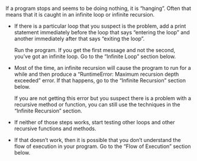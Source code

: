 ###
If a program stops and seems to be doing nothing, it is “hanging”. Often that means that it is caught in an infinite loop or infinite recursion.

-   If there is a particular loop that you suspect is the problem, add a <span>print</span> statement immediately before the loop that says “entering the loop” and another immediately after that says “exiting the loop”.

    Run the program. If you get the first message and not the second, you’ve got an infinite loop. Go to the “Infinite Loop” section below.

-   Most of the time, an infinite recursion will cause the program to run for a while and then produce a “RuntimeError: Maximum recursion depth exceeded” error. If that happens, go to the “Infinite Recursion” section below.

    If you are not getting this error but you suspect there is a problem with a recursive method or function, you can still use the techniques in the “Infinite Recursion” section.

-   If neither of those steps works, start testing other loops and other recursive functions and methods.

-   If that doesn’t work, then it is possible that you don’t understand the flow of execution in your program. Go to the “Flow of Execution” section below.

